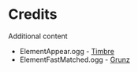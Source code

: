 # Credits

Additional content

* ElementAppear.ogg - [Timbre]([https://freesound.org/people/Timbre/sounds/491972/])
* ElementFastMatched.ogg - [Grunz]([https://freesound.org/people/grunz/sounds/109662/]) 
 